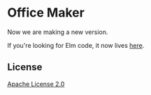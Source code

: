 Office Maker
====

Now we are making a new version.

If you're looking for Elm code, it now lives [here](https://github.com/WorksApplications/office-maker-client).


## License

[Apache License 2.0](LICENSE)

